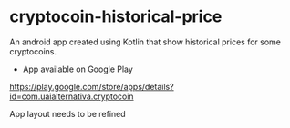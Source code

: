 # cryptocoin-historical-price

An android app created using Kotlin that show historical prices for some cryptocoins.

- App available on Google Play

https://play.google.com/store/apps/details?id=com.uaialternativa.cryptocoin

App layout needs to be refined
